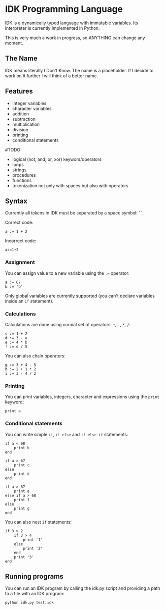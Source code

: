 ﻿# IDK Programming Language

IDK is a dynamically typed language with immutable variables. Its interpreter is currently implemented in Python.

This is very much a work in progress, so ANYTHING can change any moment.

## The Name

IDK means literally I Don't Know. The name is a placeholder. If I decide to work on it further I will think of a better name.

## Features

- integer variables
- character variables
- addition
- subtraction
- multiplication
- division
- printing
- conditional statements

#TODO: 
- logical (not, and, or, xor) keywors/operators
- loops
- strings
- procedures
- functions
- tokenization not only with spaces but also with operators

## Syntax

Currently all tokens in IDK must be separated by a space symbol: ' '.

Correct code:
```
a := 1 + 2
```

Incorrect code:
```
a:=1+2
```
### Assignment

You can assign value to a new variable using the `:=` operator:
```
a := 67
b := 'b'
```

Only global variables are currently supported (you can't declare variables inside an `if` statement).

### Calculations

Calculations are done using normal set of operators: `+`, `-`, `*`, `/`:
```
c := 1 + 2
d := 3 - a
e := 4 * b
f := d / 5
```

You can also chain operators:
```
g := 3 + 4 - 5
h := 2 + 1 * 2
i := 3 - 4 / 2
```

### Printing

You can print variables, integers, character and expressions using the `print` keyword:
```
print a
```

### Conditional statements

You can write simple `if`, `if-else` and `if-else-if` statements:
```
if a < 68
    print b
end

if a > 67
    print c
else
    print d
end

if a > 67
    print e
else if a > 68
    print f
else
    print g
end

```

You can also nest `if` statements:
```
if 3 > 2
    if 3 > 4
        print '1'
    else
        print '2'
    end
    print '3'
end
```

## Running programs

You can run an IDK program by calling the idk.py script and providing a path to a file with an IDK program:
```bash
python idk.py test.idk
```
